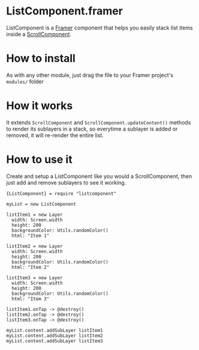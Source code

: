# ListComponent.framer
ListComponent is a [Framer](http://github.com/koenbok/Framer) component that helps you easily stack list items inside a [ScrollComponent](http://framerjs.com/docs/#scroll.scrollcomponent).

# How to install
As with any other module, just drag the file to your Framer project's ```modules/``` folder

# How it works
It extends ```ScrollComponent``` and ```ScrollComponent.updateContent()``` methods to render its sublayers in a stack, so everytime a sublayer is added or removed, it will re-render the entire list.

# How to use it
Create and setup a ListComponent like you would a ScrollComponent, then just add and remove sublayers to see it working.

```
{ListComponent} = require "listcomponent"

myList = new ListComponent

listItem1 = new Layer
  width: Screen.width
  height: 200
  backgroundColor: Utils.randomColor()
  html: "Item 1"

listItem2 = new Layer
  width: Screen.width
  height: 200
  backgroundColor: Utils.randomColor()
  html: "Item 2"

listItem3 = new Layer
  width: Screen.width
  height: 200
  backgroundColor: Utils.randomColor()
  html: "Item 3"
  
listItem1.onTap -> @destroy()
listItem2.onTap -> @destroy()
listItem3.onTap -> @destroy()

myList.content.addSubLayer listItem1
myList.content.addSubLayer listItem2
myList.content.addSubLayer listItem3

```

